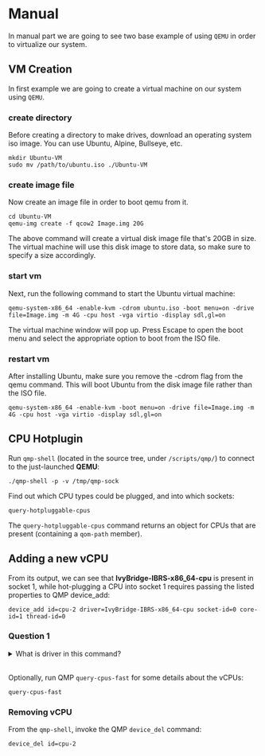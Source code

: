 # Manual

In manual part we are going to see two base example of using ```QEMU``` in order to virtualize
our system.

## VM Creation

In first example we are going to create a virtual machine on our system using ```QEMU```.

### create directory

Before creating a directory to make drives, download an operating system iso image. You can use
Ubuntu, Alpine, Bullseye, etc.

```shell
mkdir Ubuntu-VM
sudo mv /path/to/ubuntu.iso ./Ubuntu-VM
```

### create image file

Now create an image file in order to boot qemu from it.

```shell
cd Ubuntu-VM
qemu-img create -f qcow2 Image.img 20G
```

The above command will create a virtual disk image file that's 20GB in size. The virtual machine will use this disk image to store data, so make sure to specify a size accordingly.

### start vm

Next, run the following command to start the Ubuntu virtual machine:

```shell
qemu-system-x86_64 -enable-kvm -cdrom ubuntu.iso -boot menu=on -drive file=Image.img -m 4G -cpu host -vga virtio -display sdl,gl=on
```

The virtual machine window will pop up. Press Escape to open the boot menu and select the appropriate option to boot from the ISO file.

### restart vm

After installing Ubuntu, make sure you remove the -cdrom flag from the qemu command. This will boot Ubuntu from the disk image file rather than the ISO file.

```shell
qemu-system-x86_64 -enable-kvm -boot menu=on -drive file=Image.img -m 4G -cpu host -vga virtio -display sdl,gl=on
```

## CPU Hotplugin

Run ```qmp-shell``` (located in the source tree, under ‍‍‍‍```/scripts/qmp/```) to connect to the just-launched **QEMU**:

```shell‍‍‍‍‍‍‍‍‍‍‍‍‍‍‍‍
./qmp-shell -p -v /tmp/qmp-sock
```

Find out which CPU types could be plugged, and into which sockets:

```shell
query-hotpluggable-cpus
```

The ```query-hotpluggable-cpus``` command returns an object for CPUs that are present
(containing a ```qom-path``` member).

## Adding a new vCPU

From its output, we can see that **IvyBridge-IBRS-x86_64-cpu** is present in socket 1,
while hot-plugging a CPU into socket 1 requires passing the listed properties to QMP device_add:

```shell
device_add id=cpu-2 driver=IvyBridge-IBRS-x86_64-cpu socket-id=0 core-id=1 thread-id=0
```

### Question 1

<details>

<summary> What is driver in this command? </summary>

<br />

<pre>
Cpu model type name.
In here it is IvyBridge-IBRS-x86_64-cpu.
</pre>

</details>

<br />

Optionally, run QMP ```query-cpus-fast``` for some details about the vCPUs:

```shell
query-cpus-fast
```

### Removing vCPU

From the ```qmp-shell```, invoke the QMP ```device_del``` command:

```shell
device_del id=cpu-2
```
